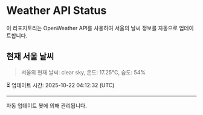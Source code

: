 
# Weather API Status

이 리포지토리는 OpenWeather API를 사용하여 서울의 날씨 정보를 자동으로 업데이트합니다.

## 현재 서울 날씨
> 서울의 현재 날씨: clear sky, 온도: 17.25°C, 습도: 54%

⏳ 업데이트 시간: 2025-10-22 04:12:32 (UTC)

---
자동 업데이트 봇에 의해 관리됩니다.
